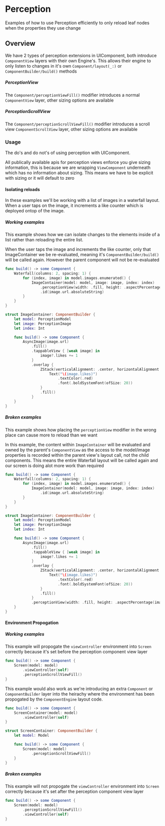 # Perception

Examples of how to use Perception efficiently to only reload leaf nodes when the properties they use change

## Overview

We have 2 types of perception extensions in UIComponent, both introduce ``ComponentView`` layers with their own Engine's. This allows their engine to only listen to changes in it's own ``Component/layout(_:)`` or ``ComponentBuilder/build()`` methods  

##### PerceptionView

The ``Component/perceptionViewFill()`` modifier introduces a normal ``ComponentView`` layer, other sizing options are available

##### PerceptionScrollView

The ``Component/perceptionScrollViewFill()`` modifier introduces a scroll view ``ComponentScrollView`` layer, other sizing options are available

### Usage

The do's and do not's of using perception with UIComponent.

All publically available apis for perception views enforce you give sizing information, this is because we are wrapping ``ViewComponent`` underneath which has no information about sizing. This means we have to be explicit with sizing or it will default to zero

#### Isolating reloads

In these examples we'll be working with a list of images in a waterfall layout. When a user taps on the image, it increments a like counter which is deployed ontop of the image.

##### Working examples

This example shows how we can isolate changes to the elements inside of a list rather than reloading the entire list.

When the user taps the image and increments the like counter, only that ImageContainer we be re-evaluated, meaning it's ``ComponentBuilder/build()`` will be called again. However the parent component will not be re-evaluated

```swift
func build() -> some Component {
    Waterfall(columns: 2, spacing: 1) {
        for (index, image) in model.images.enumerated() {
            ImageContainer(model: model, image: image, index: index)
                .perceptionView(width: .fill, height: .aspectPercentage(image.size.height / image.size.width))
                .id(image.url.absoluteString)
        }
    }
}

struct ImageContainer: ComponentBuilder {
    let model: PerceptionModel
    let image: PerceptionImage
    let index: Int

    func build() -> some Component {
        AsyncImage(image.url)
            .fill()
            .tappableView { [weak image] in
                image?.likes += 1
            }
            .overlay {
                ZStack(verticalAlignment: .center, horizontalAlignment: .center) {
                    Text("\(image.likes)")
                        .textColor(.red)
                        .font(.boldSystemFont(ofSize: 20))
                }
                .fill()
            }
    }
}
```

##### Broken examples

This example shows how placing the `perceptionView` modifier in the wrong place can cause more to reload than we want

In this example, the content within `ImageContainer` will be evaluated and owned by the parent's ``ComponentView`` as the access to the model/image properties is recorded within the parent view's layout call, not the child components. This means the entire Waterfall layout will be called again and our screen is doing alot more work than required

```swift
func build() -> some Component {
    Waterfall(columns: 2, spacing: 1) {
        for (index, image) in model.images.enumerated() {
            ImageContainer(model: model, image: image, index: index)
                .id(image.url.absoluteString)
        }
    }
}

struct ImageContainer: ComponentBuilder {
    let model: PerceptionModel
    let image: PerceptionImage
    let index: Int

    func build() -> some Component {
        AsyncImage(image.url)
            .fill()
            .tappableView { [weak image] in
                image?.likes += 1
            }
            .overlay {
                ZStack(verticalAlignment: .center, horizontalAlignment: .center) {
                    Text("\(image.likes)")
                        .textColor(.red)
                        .font(.boldSystemFont(ofSize: 20))
                }
                .fill()
            }
            .perceptionView(width: .fill, height: .aspectPercentage(image.size.height / image.size.width))
    }
}
```

#### Environment Propogation

##### Working examples

This example will propogate the `viewController` environment into `Screen` correctly because it's set before the perception component view layer

```swift
func build() -> some Component {
    Screen(model: model)
        .viewController(self)
        .perceptionScrollViewFill()
}
```

This example would also work as we're introducing an extra ``Component`` or ``ComponentBuilder`` layer into the heirachy where the environment has been propogated by the ``ComponentEngine`` layout code. 
```swift
func build() -> some Component {
    ScreenContainer(model: model)
        .viewController(self)
}

struct ScreenContainer: ComponentBuilder {
    let model: Model

    func build() -> some Component {
        Screen(model: model)
            .perceptionScrollViewFill()
    }
}
```

##### Broken examples

This example will not propogate the `viewController` environment into `Screen` correctly because it's set after the perception component view layer

```swift
func build() -> some Component {
    Screen(model: model)
        .perceptionScrollViewFill()
        .viewController(self)
}
```
